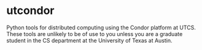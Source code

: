 utcondor
========

Python tools for distributed computing using the Condor platform at UTCS. These
tools are unlikely to be of use to you unless you are a graduate student in the
CS department at the University of Texas at Austin.

